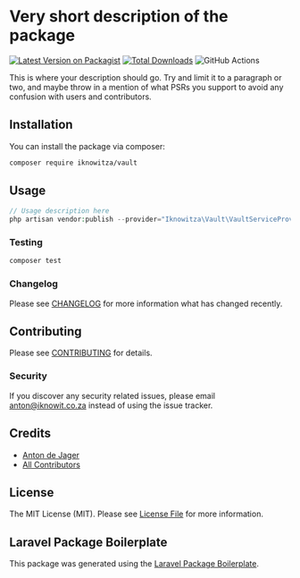 # Very short description of the package

[![Latest Version on Packagist](https://img.shields.io/packagist/v/iknowitza/vault.svg?style=flat-square)](https://packagist.org/packages/iknowitza/vault)
[![Total Downloads](https://img.shields.io/packagist/dt/iknowitza/vault.svg?style=flat-square)](https://packagist.org/packages/iknowitza/vault)
![GitHub Actions](https://github.com/iknowitza/vault/actions/workflows/main.yml/badge.svg)

This is where your description should go. Try and limit it to a paragraph or two, and maybe throw in a mention of what PSRs you support to avoid any confusion with users and contributors.

## Installation

You can install the package via composer:

```bash
composer require iknowitza/vault
```

## Usage

```php
// Usage description here
php artisan vendor:publish --provider="Iknowitza\Vault\VaultServiceProvider" 

```

### Testing

```bash
composer test
```

### Changelog

Please see [CHANGELOG](CHANGELOG.md) for more information what has changed recently.

## Contributing

Please see [CONTRIBUTING](CONTRIBUTING.md) for details.

### Security

If you discover any security related issues, please email anton@iknowit.co.za instead of using the issue tracker.

## Credits

-   [Anton de Jager](https://github.com/iknowitza)
-   [All Contributors](../../contributors)

## License

The MIT License (MIT). Please see [License File](LICENSE.md) for more information.

## Laravel Package Boilerplate

This package was generated using the [Laravel Package Boilerplate](https://laravelpackageboilerplate.com).
